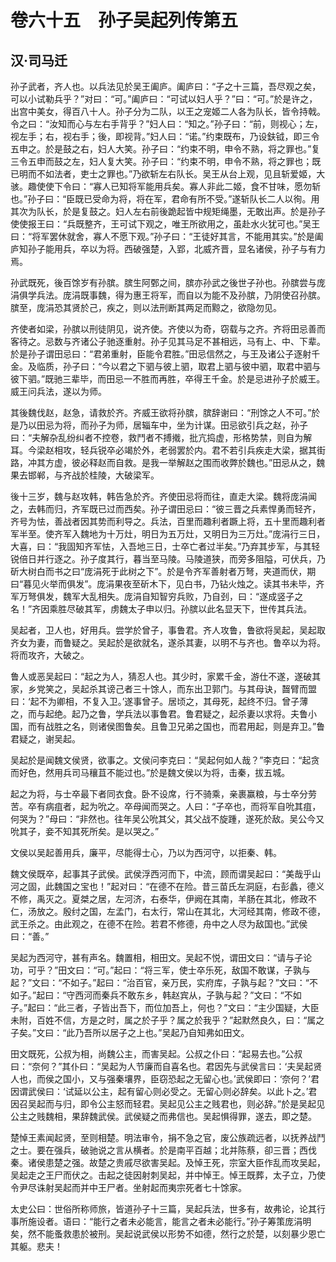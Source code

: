 # 卷六十五　孙子吴起列传第五
## 汉·司马迁
孙子武者，齐人也。以兵法见於吴王阖庐。阖庐曰：“子之十三篇，吾尽观之矣，可以小试勒兵乎？”对曰：“可。”阖庐曰：“可试以妇人乎？”曰：“可。”於是许之，出宫中美女，得百八十人。孙子分为二队，以王之宠姬二人各为队长，皆令持戟。令之曰：“汝知而心与左右手背乎？”妇人曰：“知之。”孙子曰：“前，则视心；左，视左手；右，视右手；後，即视背。”妇人曰：“诺。”约束既布，乃设鈇钺，即三令五申之。於是鼓之右，妇人大笑。孙子曰：“约束不明，申令不熟，将之罪也。”复三令五申而鼓之左，妇人复大笑。孙子曰：“约束不明，申令不熟，将之罪也；既已明而不如法者，吏士之罪也。”乃欲斩左右队长。吴王从台上观，见且斩爱姬，大骇。趣使使下令曰：“寡人已知将军能用兵矣。寡人非此二姬，食不甘味，愿勿斩也。”孙子曰：“臣既已受命为将，将在军，君命有所不受。”遂斩队长二人以徇。用其次为队长，於是复鼓之。妇人左右前後跪起皆中规矩绳墨，无敢出声。於是孙子使使报王曰：“兵既整齐，王可试下观之，唯王所欲用之，虽赴水火犹可也。”吴王曰：“将军罢休就舍，寡人不愿下观。”孙子曰：“王徒好其言，不能用其实。”於是阖庐知孙子能用兵，卒以为将。西破强楚，入郢，北威齐晋，显名诸侯，孙子与有力焉。    
    
孙武既死，後百馀岁有孙膑。膑生阿鄄之间，膑亦孙武之後世子孙也。孙膑尝与庞涓俱学兵法。庞涓既事魏，得为惠王将军，而自以为能不及孙膑，乃阴使召孙膑。膑至，庞涓恐其贤於己，疾之，则以法刑断其两足而黥之，欲隐勿见。    
    
齐使者如梁，孙膑以刑徒阴见，说齐使。齐使以为奇，窃载与之齐。齐将田忌善而客待之。忌数与齐诸公子驰逐重射。孙子见其马足不甚相远，马有上、中、下辈。於是孙子谓田忌曰：“君弟重射，臣能令君胜。”田忌信然之，与王及诸公子逐射千金。及临质，孙子曰：“今以君之下驷与彼上驷，取君上驷与彼中驷，取君中驷与彼下驷。”既驰三辈毕，而田忌一不胜而再胜，卒得王千金。於是忌进孙子於威王。威王问兵法，遂以为师。    
    
其後魏伐赵，赵急，请救於齐。齐威王欲将孙膑，膑辞谢曰：“刑馀之人不可。”於是乃以田忌为将，而孙子为师，居辎车中，坐为计谋。田忌欲引兵之赵，孙子曰：“夫解杂乱纷纠者不控卷，救鬥者不搏撠，批亢捣虚，形格势禁，则自为解耳。今梁赵相攻，轻兵锐卒必竭於外，老弱罢於内。君不若引兵疾走大梁，据其街路，冲其方虚，彼必释赵而自救。是我一举解赵之围而收弊於魏也。”田忌从之，魏果去邯郸，与齐战於桂陵，大破梁军。    
    
後十三岁，魏与赵攻韩，韩告急於齐。齐使田忌将而往，直走大梁。魏将庞涓闻之，去韩而归，齐军既已过而西矣。孙子谓田忌曰：“彼三晋之兵素悍勇而轻齐，齐号为怯，善战者因其势而利导之。兵法，百里而趣利者蹶上将，五十里而趣利者军半至。使齐军入魏地为十万灶，明日为五万灶，又明日为三万灶。”庞涓行三日，大喜，曰：“我固知齐军怯，入吾地三日，士卒亡者过半矣。”乃弃其步军，与其轻锐倍日并行逐之。孙子度其行，暮当至马陵。马陵道狭，而旁多阻隘，可伏兵，乃斫大树白而书之曰“庞涓死于此树之下”。於是令齐军善射者万弩，夹道而伏，期曰“暮见火举而俱发”。庞涓果夜至斫木下，见白书，乃钻火烛之。读其书未毕，齐军万弩俱发，魏军大乱相失。庞涓自知智穷兵败，乃自刭，曰：“遂成竖子之名！”齐因乘胜尽破其军，虏魏太子申以归。孙膑以此名显天下，世传其兵法。    
    
吴起者，卫人也，好用兵。尝学於曾子，事鲁君。齐人攻鲁，鲁欲将吴起，吴起取齐女为妻，而鲁疑之。吴起於是欲就名，遂杀其妻，以明不与齐也。鲁卒以为将。将而攻齐，大破之。    
    
鲁人或恶吴起曰：“起之为人，猜忍人也。其少时，家累千金，游仕不遂，遂破其家，乡党笑之，吴起杀其谤己者三十馀人，而东出卫郭门。与其母诀，齧臂而盟曰：‘起不为卿相，不复入卫。’遂事曾子。居顷之，其母死，起终不归。曾子薄之，而与起绝。起乃之鲁，学兵法以事鲁君。鲁君疑之，起杀妻以求将。夫鲁小国，而有战胜之名，则诸侯图鲁矣。且鲁卫兄弟之国也，而君用起，则是弃卫。”鲁君疑之，谢吴起。    
    
吴起於是闻魏文侯贤，欲事之。文侯问李克曰：“吴起何如人哉？”李克曰：“起贪而好色，然用兵司马穰苴不能过也。”於是魏文侯以为将，击秦，拔五城。    
    
起之为将，与士卒最下者同衣食。卧不设席，行不骑乘，亲裹赢粮，与士卒分劳苦。卒有病疽者，起为吮之。卒母闻而哭之。人曰：“子卒也，而将军自吮其疽，何哭为？”母曰：“非然也。往年吴公吮其父，其父战不旋踵，遂死於敌。吴公今又吮其子，妾不知其死所矣。是以哭之。”    
    
文侯以吴起善用兵，廉平，尽能得士心，乃以为西河守，以拒秦、韩。    
    
魏文侯既卒，起事其子武侯。武侯浮西河而下，中流，顾而谓吴起曰：“美哉乎山河之固，此魏国之宝也！”起对曰：“在德不在险。昔三苗氏左洞庭，右彭蠡，德义不修，禹灭之。夏桀之居，左河济，右泰华，伊阙在其南，羊肠在其北，修政不仁，汤放之。殷纣之国，左孟门，右太行，常山在其北，大河经其南，修政不德，武王杀之。由此观之，在德不在险。若君不修德，舟中之人尽为敌国也。”武侯曰：“善。”    
    
吴起为西河守，甚有声名。魏置相，相田文。吴起不悦，谓田文曰：“请与子论功，可乎？”田文曰：“可。”起曰：“将三军，使士卒乐死，敌国不敢谋，子孰与起？”文曰：“不如子。”起曰：“治百官，亲万民，实府库，子孰与起？”文曰：“不如子。”起曰：“守西河而秦兵不敢东乡，韩赵宾从，子孰与起？”文曰：“不如子。”起曰：“此三者，子皆出吾下，而位加吾上，何也？”文曰：“主少国疑，大臣未附，百姓不信，方是之时，属之於子乎？属之於我乎？”起默然良久，曰：“属之子矣。”文曰：“此乃吾所以居子之上也。”吴起乃自知弗如田文。    
    
田文既死，公叔为相，尚魏公主，而害吴起。公叔之仆曰：“起易去也。”公叔曰：“奈何？”其仆曰：“吴起为人节廉而自喜名也。君因先与武侯言曰：‘夫吴起贤人也，而侯之国小，又与强秦壤界，臣窃恐起之无留心也。’武侯即曰：‘奈何？’君因谓武侯曰：‘试延以公主，起有留心则必受之。无留心则必辞矣。以此卜之。’君因召吴起而与归，即令公主怒而轻君。吴起见公主之贱君也，则必辞。”於是吴起见公主之贱魏相，果辞魏武侯。武侯疑之而弗信也。吴起惧得罪，遂去，即之楚。    
    
楚悼王素闻起贤，至则相楚。明法审令，捐不急之官，废公族疏远者，以抚养战鬥之士。要在强兵，破驰说之言从横者。於是南平百越；北并陈蔡，卻三晋；西伐秦。诸侯患楚之强。故楚之贵戚尽欲害吴起。及悼王死，宗室大臣作乱而攻吴起，吴起走之王尸而伏之。击起之徒因射刺吴起，并中悼王。悼王既葬，太子立，乃使令尹尽诛射吴起而并中王尸者。坐射起而夷宗死者七十馀家。    
    
太史公曰：世俗所称师旅，皆道孙子十三篇，吴起兵法，世多有，故弗论，论其行事所施设者。语曰：“能行之者未必能言，能言之者未必能行。”孙子筹策庞涓明矣，然不能蚤救患於被刑。吴起说武侯以形势不如德，然行之於楚，以刻暴少恩亡其躯。悲夫！    
    
